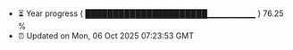 - ⏳ Year progress { ██████████████████████▁▁▁▁▁▁▁▁ } 76.25 %
- ⏰ Updated on Mon, 06 Oct 2025 07:23:53 GMT

